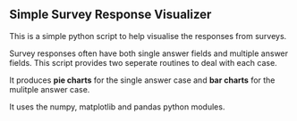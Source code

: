 Simple Survey Response Visualizer
----------------------------------

This is a simple python script to help visualise the responses from surveys.

Survey responses often have both single answer fields and multiple answer fields. This script provides two seperate routines to deal with each case.

It produces **pie charts** for the single answer case and **bar charts** for the mulitple answer case.

It uses the numpy, matplotlib and pandas python modules.
